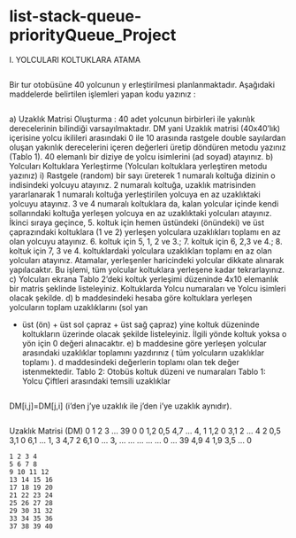 # list-stack-queue-priorityQueue_Project
I. YOLCULARI KOLTUKLARA ATAMA
```
```
Bir tur otobüsüne 40 yolcunun y erleştirilmesi planlanmaktadır. Aşağıdaki maddelerde
belirtilen işlemleri yapan kodu yazınız :
```
```
a) Uzaklık Matrisi Oluşturma : 40 adet yolcunun birbirleri ile yakınlık derecelerinin
bilindiği varsayılmaktadır. DM yani Uzaklık matrisi (40x40’lık) içerisine yolcu ikilileri
arasındaki 0 ile 10 arasında rastgele double sayılardan oluşan yakınlık derecelerini
içeren değerleri üretip döndüren metodu yazınız (Tablo 1). 40 elemanlı bir diziye de
yolcu isimlerini (ad soyad) atayınız.
b) Yolcuları Koltuklara Yerleştirme (Yolcuları koltuklara yerleştiren metodu yazınız)
i) Rastgele (random) bir sayı üreterek 1 numaralı koltuğa dizinin o indisindeki yolcuyu
atayınız. 2 numaralı koltuğa, uzaklık matrisinden yararlanarak 1 numaralı koltuğa
yerleştirilen yolcuya en az uzaklıktaki yolcuyu atayınız. 3 ve 4 numaralı koltuklara da,
kalan yolcular içinde kendi sollarındaki koltuğa yerleşen yolcuya en az uzaklıktaki
yolcuları atayınız. İkinci sıraya geçince, 5. koltuk için hemen üstündeki (önündeki) ve
üst çaprazındaki koltuklara (1 ve 2) yerleşen yolculara uzaklıkları toplamı en az olan
yolcuyu atayınız. 6. koltuk için 5, 1, 2 ve 3.; 7. koltuk için 6, 2,3 ve 4.; 8. koltuk için 7,
3 ve 4. koltuklardaki yolculara uzaklıkları toplamı en az olan yolcuları atayınız.
Atamalar, yerleşenler haricindeki yolcular dikkate alınarak yapılacaktır. Bu işlemi, tüm
yolcular koltuklara yerleşene kadar tekrarlayınız.
c) Yolcuları ekrana Tablo 2’deki koltuk yerleşimi düzeninde 4x10 elemanlık bir matris
şeklinde listeleyiniz. Koltuklarda Yolcu numaraları ve Yolcu isimleri olacak şekilde.
d) b maddesindeki hesaba göre koltuklara yerleşen yolcuların toplam uzaklıklarını (sol yan
+ üst (ön) + üst sol çapraz + üst sağ çapraz) yine koltuk düzeninde koltukların üzerinde
olacak şekilde listeleyiniz. İlgili yönde koltuk yoksa o yön için 0 değeri alınacaktır.
e) b maddesine göre yerleşen yolcular arasındaki uzaklıklar toplamını yazdırınız ( tüm
yolcuların uzaklıklar toplamı ). d maddesindeki değerlerin toplamı olan tek değer
istenmektedir.
Tablo 2: Otobüs koltuk düzeni ve numaraları
Tablo 1: Yolcu Çiftleri arasındaki temsili uzaklıklar
```
```
DM[i,j]=DM[j,i]
(i’den j’ye uzaklık ile j’den i’ye uzaklık aynıdır).
```
```
Uzaklık Matrisi (DM)
0 1 2 3 ... 39
0 0 1,2 0,5 4,7 ... 4,
1 1,2 0 3,1 2 ... 4
2 0,5 3,1 0 6,1 ... 1,
3 4,7 2 6,1 0 ... 3,
... ... ... ... ... 0 ...
39 4,9 4 1,9 3,5 ... 0
```
1 2 3 4
5 6 7 8
9 10 11 12
13 14 15 16
17 18 19 20
21 22 23 24
25 26 27 28
29 30 31 32
33 34 35 36
37 38 39 40
